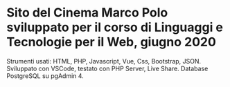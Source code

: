 # Sito del Cinema Marco Polo sviluppato per il corso di Linguaggi e Tecnologie per il Web, giugno 2020
Strumenti usati: HTML, PHP, Javascript, Vue, Css, Bootstrap, JSON.
Sviluppato con VSCode, testato con PHP Server, Live Share. Database PostgreSQL su pgAdmin 4.


